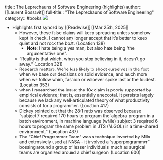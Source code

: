 title:: The Leprechauns of Software Engineering (highlights)
author:: [[Laurent Bossavit]]
full-title:: "The Leprechauns of Software Engineering"
category:: #books
![](https://readwise-assets.s3.amazonaws.com/static/images/default-book-icon-8.18caceaece2b.png)

- Highlights first synced by [[Readwise]] [[Mar 25th, 2025]]
	- However, these false claims will keep spreading unless somehow kept in check. I cannot any longer accept that it’s better to keep quiet and not rock the boat. (Location 138)
		- **Note**: I hate being a yes man, but also hate being "the argumentative one".
	- “Reality is that which, when you stop believing in it, doesn’t go away.” (Location 321)
	- Research matters. We’re less likely to shoot ourselves in the foot when we base our decisions on solid evidence, and much more when we follow whim, fashion or whoever spoke last or the loudest. (Location 353)
	- when I researched the issue: the 10x claim is poorly supported by empirical evidence; that is, essentially anecdotal. It persists largely because we lack any well-articulated theory of what productivity consists of for a programmer. (Location 417)
	- Dickey pointed out that the 28:1 ratio was observed because “subject 7 required 170 hours to program the ‘algebra’ program in a batch environment, in machine language (while) subject 3 required 6 hours to program the same problem in JTS (ALGOL) in a time-shared environment.” (Location 467)
	- The “Chief Programmer Team” was a technique invented by Mills and extensively used at NASA - it involved a “superprogrammer” bossing around a group of lesser individuals, much as surgical teams are organized around a chief surgeon. (Location 600)